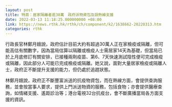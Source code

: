 ```yaml
---
layout: post
title: 特首：居家隔離者逾30萬　政府派物資包及設熱線支援
date: 2022-03-13 11:18:25.000000000 +08:00
link: https://news.rthk.hk/rthk/ch/component/k2/1638662-20220313.htm
categories: rthk
---
```


行政長官林鄭月娥說，政府估計目前大約有超過30萬人正在家檢疫或隔離，但可能高估有關數字，因為當局估算以隔離或檢疫人士需居家14天為基礎，但當局已於上月底修訂有關安排，已接種兩劑疫苗、第6、7天快速測試陰性便可完成檢疫或隔離，因此部分人可能已完成檢疫或隔離。她又說，面對大量居家檢疫或隔離人士，政府正不斷提升支援的能力，但仍處於追趕狀態。

林鄭月娥說，政府正不斷豐富派送的抗疫物資包，而在熱線方面，會提供查詢服務，並會按當事人要求，提供上門派送物資的服務，包括食物；亦會提供醫療查詢，如情緒支援、遙距診治等；港台電視32台抗疫台，會不斷廣播當局各方面支援的資訊。
